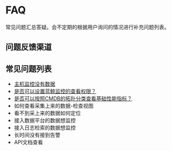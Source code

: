 # FAQ

常见问题汇总答疑。会不定期的根据用户询问的情况进行补充问题列表。

## 问题反馈渠道


## 常见问题列表  
  
  * [主机监控没有数据](faq/NoData.md)
  * [是否可以设置蓝鲸监控的查看权限？](faq/SetMonitoringPermissions.md)
  * [是否可以按照CMDB的拓扑分类查看基础性能指标？](faq/ViewBasicPerformanceIndicators.md)
  * 如何查看采集上来的数据-检查视图
  * 看不到采上来的数据如何定位
  * 接入数据平台的数据想监控
  * 接入日志检索的数据想监控
  * 长时间没有接到告警
  * API文档查看

